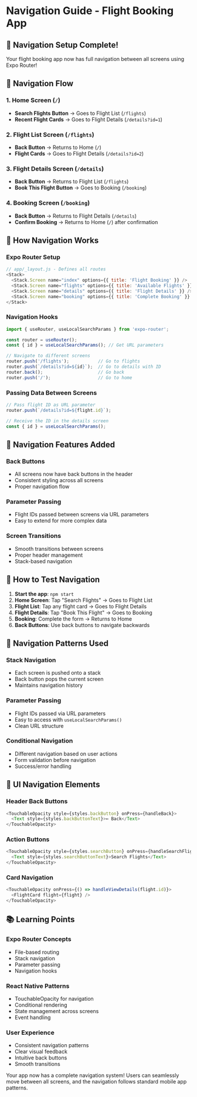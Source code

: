 # Navigation Guide - Flight Booking App

## 🧭 Navigation Setup Complete!

Your flight booking app now has full navigation between all screens using Expo Router!

## 📱 Navigation Flow

### **1. Home Screen** (`/`)
- **Search Flights Button** → Goes to Flight List (`/flights`)
- **Recent Flight Cards** → Goes to Flight Details (`/details?id=1`)

### **2. Flight List Screen** (`/flights`)
- **Back Button** → Returns to Home (`/`)
- **Flight Cards** → Goes to Flight Details (`/details?id=2`)

### **3. Flight Details Screen** (`/details`)
- **Back Button** → Returns to Flight List (`/flights`)
- **Book This Flight Button** → Goes to Booking (`/booking`)

### **4. Booking Screen** (`/booking`)
- **Back Button** → Returns to Flight Details (`/details`)
- **Confirm Booking** → Returns to Home (`/`) after confirmation

## 🔧 How Navigation Works

### **Expo Router Setup**
```javascript
// app/_layout.js - Defines all routes
<Stack>
  <Stack.Screen name="index" options={{ title: 'Flight Booking' }} />
  <Stack.Screen name="flights" options={{ title: 'Available Flights' }} />
  <Stack.Screen name="details" options={{ title: 'Flight Details' }} />
  <Stack.Screen name="booking" options={{ title: 'Complete Booking' }} />
</Stack>
```

### **Navigation Hooks**
```javascript
import { useRouter, useLocalSearchParams } from 'expo-router';

const router = useRouter();
const { id } = useLocalSearchParams(); // Get URL parameters

// Navigate to different screens
router.push('/flights');           // Go to flights
router.push(`/details?id=${id}`);  // Go to details with ID
router.back();                     // Go back
router.push('/');                  // Go to home
```

### **Passing Data Between Screens**
```javascript
// Pass flight ID as URL parameter
router.push(`/details?id=${flight.id}`);

// Receive the ID in the details screen
const { id } = useLocalSearchParams();
```

## 🎯 Navigation Features Added

### **Back Buttons**
- All screens now have back buttons in the header
- Consistent styling across all screens
- Proper navigation flow

### **Parameter Passing**
- Flight IDs passed between screens via URL parameters
- Easy to extend for more complex data

### **Screen Transitions**
- Smooth transitions between screens
- Proper header management
- Stack-based navigation

## 🚀 How to Test Navigation

1. **Start the app**: `npm start`
2. **Home Screen**: Tap "Search Flights" → Goes to Flight List
3. **Flight List**: Tap any flight card → Goes to Flight Details
4. **Flight Details**: Tap "Book This Flight" → Goes to Booking
5. **Booking**: Complete the form → Returns to Home
6. **Back Buttons**: Use back buttons to navigate backwards

## 🔄 Navigation Patterns Used

### **Stack Navigation**
- Each screen is pushed onto a stack
- Back button pops the current screen
- Maintains navigation history

### **Parameter Passing**
- Flight IDs passed via URL parameters
- Easy to access with `useLocalSearchParams()`
- Clean URL structure

### **Conditional Navigation**
- Different navigation based on user actions
- Form validation before navigation
- Success/error handling

## 🎨 UI Navigation Elements

### **Header Back Buttons**
```javascript
<TouchableOpacity style={styles.backButton} onPress={handleBack}>
  <Text style={styles.backButtonText}>← Back</Text>
</TouchableOpacity>
```

### **Action Buttons**
```javascript
<TouchableOpacity style={styles.searchButton} onPress={handleSearchFlights}>
  <Text style={styles.searchButtonText}>Search Flights</Text>
</TouchableOpacity>
```

### **Card Navigation**
```javascript
<TouchableOpacity onPress={() => handleViewDetails(flight.id)}>
  <FlightCard flight={flight} />
</TouchableOpacity>
```

## 📚 Learning Points

### **Expo Router Concepts**
- File-based routing
- Stack navigation
- Parameter passing
- Navigation hooks

### **React Native Patterns**
- TouchableOpacity for navigation
- Conditional rendering
- State management across screens
- Event handling

### **User Experience**
- Consistent navigation patterns
- Clear visual feedback
- Intuitive back buttons
- Smooth transitions

Your app now has a complete navigation system! Users can seamlessly move between all screens, and the navigation follows standard mobile app patterns.
